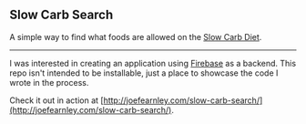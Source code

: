 ## Slow Carb Search

A simple way to find what foods are allowed on the [Slow Carb
Diet](http://en.wikipedia.org/wiki/Slow-Carb_Diet). 

----

I was interested in creating an application using [Firebase](https://www.firebase.com/) as a backend.
This repo isn't intended to be installable, just a place to showcase the code I wrote in the process.

Check it out in action at [http://joefearnley.com/slow-carb-search/](http://joefearnley.com/slow-carb-search/).
 